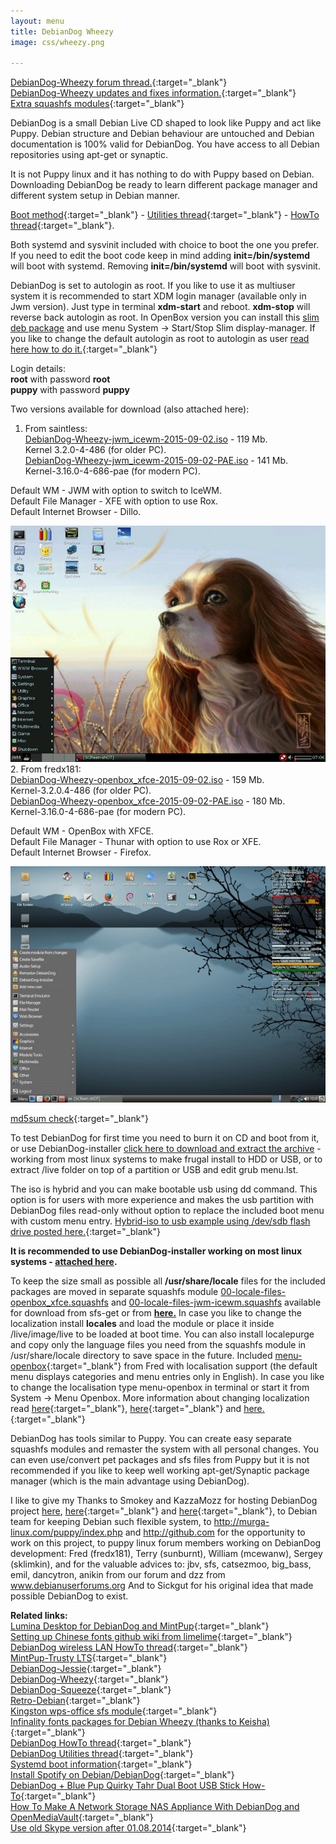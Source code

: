 ```yaml
---
layout: menu
title: DebianDog Wheezy
image: css/wheezy.png

---
```

 
[DebianDog-Wheezy forum thread.](http://murga-linux.com/puppy/viewtopic.php?t=93225){:target="_blank"}   
[DebianDog-Wheezy updates and  fixes information.](https://github.com/DebianDog/Wheezy/blob/master/Bugs-and-Fixes.md){:target="_blank"}   
[Extra squashfs modules](https://github.com/DebianDog/Wheezy/releases/tag/v0.1){:target="_blank"}

DebianDog is a small Debian Live CD shaped to look like Puppy and act like Puppy. Debian structure and Debian behaviour are untouched and Debian documentation is 100% valid for DebianDog. You have access to all Debian repositories using apt-get or synaptic.

It is not Puppy linux and it has nothing to do with Puppy based on Debian. Downloading DebianDog be ready to learn different package manager and different system setup in Debian manner. 

[Boot method](https://github.com/DebianDog/Jessie/wiki/Boot-methods){:target="_blank"} - [Utilities thread](http://www.murga-linux.com/puppy/viewtopic.php?t=93391){:target="_blank"} - [HowTo thread](http://murga-linux.com/puppy/viewtopic.php?t=93496){:target="_blank"}.

Both systemd and sysvinit included with choice to boot the one you prefer. If you need to edit the boot code keep in mind adding **init=/bin/systemd** will boot with systemd. Removing **init=/bin/systemd** will boot with sysvinit.

DebianDog is set to autologin as root. If you like to use it as multiuser system it is recommended to start XDM login manager (available only in Jwm version). Just type in terminal **xdm-start** and reboot. **xdm-stop** will reverse back autologin as root.
In OpenBox version you can install this [slim deb package](http://smokey01.com/saintless/DebianDog/Packages/Extra/slim_1.3.4-2-ddwheezy_i386.deb) and use menu System -> Start/Stop Slim display-manager. If you like to change the default autologin as root to autologin as user [read here how to do it.](http://murga-linux.com/puppy/viewtopic.php?p=850601#850601){:target="_blank"}

Login details:   
**root** with password **root**   
**puppy** with password **puppy**

Two versions available for download (also attached here):   
1. From saintless:    
[DebianDog-Wheezy-jwm_icewm-2015-09-02.iso](https://github.com/DebianDog/Wheezy/releases/download/v1.0/DebianDog-Wheezy-jwm_icewm-2015-09-02.iso) - 119 Mb.    
Kernel 3.2.0-4-486 (for older PC).   
[DebianDog-Wheezy-jwm_icewm-2015-09-02-PAE.iso](https://github.com/DebianDog/Wheezy/releases/download/v1.0/DebianDog-Wheezy-jwm_icewm-2015-09-02-PAE.iso) - 141 Mb.   
Kernel-3.16.0-4-686-pae (for modern PC).   

Default WM - JWM with option to switch to IceWM.   
Default File Manager - XFE with option to use Rox.   
Default Internet Browser - Dillo.   

![Jwm version](https://github.com/DebianDog/Jessie/blob/master/screenshots/DebianDog-Wheezy-jwm-icewm.jpg?raw=true)   
2. From fredx181:      
[DebianDog-Wheezy-openbox_xfce-2015-09-02.iso](https://github.com/DebianDog/Wheezy/releases/download/v1.0/DebianDog-Wheezy-openbox_xfce-2015-09-02.iso) - 159 Mb.   
Kernel-3.2.0.4-486 (for older PC).   
[DebianDog-Wheezy-openbox_xfce-2015-09-02-PAE.iso](https://github.com/DebianDog/Wheezy/releases/download/v1.0/DebianDog-Wheezy-openbox_xfce-2015-09-02-PAE.iso) - 180 Mb.   
Kernel-3.16.0-4-686-pae  (for modern PC).   

Default WM - OpenBox with XFCE.   
Default File Manager - Thunar with option to use Rox or XFE.   
Default Internet Browser - Firefox.   

![OpenBox version](https://github.com/DebianDog/Jessie/blob/master/screenshots/DebianDog-Wheezy-openbox-xfce.jpg?raw=true)

[md5sum check](https://github.com/DebianDog/Wheezy/blob/master/md5sum){:target="_blank"}

To test DebianDog for first time you need to burn it on CD and boot from it, or use DebianDog-installer [click here to download and extract the archive](https://github.com/DebianDog/Wheezy/releases/download/v1.0/DebianDog-Installer.tar.gz) - working from most linux systems to make frugal install to HDD or USB,  or to extract /live folder on top of a partition or USB and edit grub menu.lst.

The iso is hybrid and you can make bootable usb using dd command. This option is for users with more experience and  makes the usb partition with DebianDog files read-only without option to replace the included boot menu with custom menu entry.
[Hybrid-iso to usb example using /dev/sdb flash drive posted here.](http://murga-linux.com/puppy/viewtopic.php?p=849026#849026){:target="_blank"}

**It is recommended to use DebianDog-installer working on most linux systems - [attached here](https://github.com/DebianDog/Wheezy/releases/download/v1.0/DebianDog-Installer.tar.gz).**

To keep the size small as possible all **/usr/share/locale** files for the included packages are moved in separate squashfs module [00-locale-files-openbox_xfce.squashfs](https://github.com/DebianDog/Wheezy/releases/download/v0.1/00-locale-files-openbox_xfce.squashfs)  and [00-locale-files-jwm-icewm.squashfs](https://github.com/DebianDog/Wheezy/releases/download/v0.1/00-locale-files-jwm-icewm.squashfs) available for download from sfs-get or from **[here.](https://github.com/DebianDog/Wheezy/releases/v0.1/)**
In case you like to change the localization install **locales** and load the module or place it inside /live/image/live to be loaded at boot time.
You can also install localepurge and copy only the language files you need from the squashfs module in /usr/share/locale directory to save space in the future.
Included [menu-openbox](http://murga-linux.com/puppy/viewtopic.php?p=861811#861811){:target="_blank"} from Fred with localisation support (the default menu displays categories and menu entries only in English). In case you like to change the localisation type menu-openbox in terminal or start it from System -> Menu Openbox.
More information about changing localization read [here](http://murga-linux.com/puppy/viewtopic.php?p=851852#851852){:target="_blank"}, [here](http://murga-linux.com/puppy/viewtopic.php?p=851889#851889){:target="_blank"} and [here.](http://murga-linux.com/puppy/viewtopic.php?p=851899#851899){:target="_blank"}

DebianDog has tools similar to Puppy. You can create easy separate squashfs modules and remaster the system with all personal changes.
You can even use/convert pet packages and sfs files from Puppy but it is not recommended if you like to keep well working apt-get/Synaptic package manager (which is the main advantage using DebianDog). 

I like to give my Thanks to Smokey and KazzaMozz for hosting DebianDog project [here](http://smokey01.com/saintless/), [here](http://kazzascorner.com.au/saintless/DebianDog/){:target="_blank"} and [here](https://www.mediafire.com/folder/9d9nm6np2drmq/DebianDog_by_Saintless){:target="_blank"}, to Debian team for keeping Debian such flexible system, to http://murga-linux.com/puppy/index.php and http://github.com for the opportunity to work on this project, to puppy linux forum members working on DebianDog development: Fred (fredx181), Terry (sunburnt), William (mcewanw), Sergey (sklimkin), and for the valuable advices to: jbv, sfs, catsezmoo, big_bass, emil, dancytron, anikin from our forum
and dzz from www.debianuserforums.org
And  to Sickgut for his original idea that made possible DebianDog to exist.

**Related links:**   
[Lumina Desktop for DebianDog and MintPup](https://github.com/MintPup/Lumina){:target="_blank"}   
[Setting up Chinese fonts github wiki from limelime](https://github.com/limelime/DebianDog/wiki/Chinese-characters-support-in-Iceweasel-Firefox-and-in-the-console-terminal){:target="_blank"}   
[DebianDog wireless LAN HowTo thread](http://murga-linux.com/puppy/viewtopic.php?p=833212#833212){:target="_blank"}   
[MintPup-Trusty LTS](https://github.com/MintPup/MintPup-Trusty){:target="_blank"}   
[DebianDog-Jessie](https://github.com/DebianDog/Jessie){:target="_blank"}   
[DebianDog-Wheezy](https://github.com/DebianDog/Wheezy){:target="_blank"}   
[DebianDog-Squeeze](https://github.com/MintPup/DebianDog-Squeeze){:target="_blank"}   
[Retro-Debian](https://github.com/MintPup/Retro-Debian){:target="_blank"}   
[Kingston wps-office sfs module](http://murga-linux.com/puppy/viewtopic.php?p=862907#862907){:target="_blank"}   
[Infinality fonts packages for Debian Wheezy (thanks to Keisha)](http://murga-linux.com/puppy/viewtopic.php?p=832727#832727){:target="_blank"}   
[DebianDog HowTo thread](http://murga-linux.com/puppy/viewtopic.php?t=93496){:target="_blank"}   
[DebianDog Utilities thread](http://www.murga-linux.com/puppy/viewtopic.php?t=93391){:target="_blank"}   
[Systemd boot information](http://murga-linux.com/puppy/viewtopic.php?p=777990#777990){:target="_blank"}   
[Install Spotify on Debian/DebianDog](http://www.murga-linux.com/puppy/viewtopic.php?p=804004#804004){:target="_blank"}   
[DebianDog + Blue Pup Quirky Tahr Dual Boot USB Stick How-To](http://murga-linux.com/puppy/viewtopic.php?t=95139){:target="_blank"}   
[How To Make A Network Storage NAS Appliance With DebianDog and OpenMediaVault](http://murga-linux.com/puppy/viewtopic.php?t=95249){:target="_blank"}   
[Use old Skype version after 01.08.2014](http://murga-linux.com/puppy/viewtopic.php?p=793486#793486){:target="_blank"}   